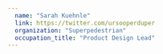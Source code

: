 ```yaml
---
  name: "Sarah Kuehnle"
  link: https://twitter.com/ursooperduper
  organization: "Superpedestrian"
  occupation_title: "Product Design Lead"
---
```

